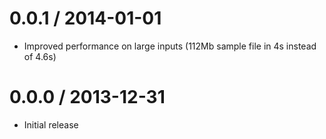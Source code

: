 0.0.1 / 2014-01-01
==================

* Improved performance on large inputs (112Mb sample file in 4s instead of 4.6s)

0.0.0 / 2013-12-31
==================

* Initial release
